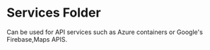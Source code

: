 # Services Folder

Can be used for API services such as Azure containers or Google's Firebase,Maps APIS.
